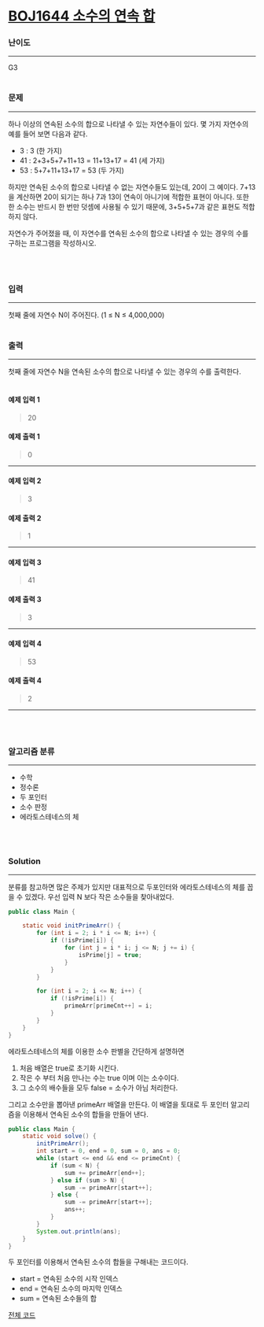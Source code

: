 # [BOJ1644 소수의 연속 합](https://www.acmicpc.net/problem/1644)

### 난이도

***
G3
<br><br>

### 문제

***
하나 이상의 연속된 소수의 합으로 나타낼 수 있는 자연수들이 있다. 몇 가지 자연수의 예를 들어 보면 다음과 같다.

* 3 : 3 (한 가지)
* 41 : 2+3+5+7+11+13 = 11+13+17 = 41 (세 가지)
* 53 : 5+7+11+13+17 = 53 (두 가지)<br>

하지만 연속된 소수의 합으로 나타낼 수 없는 자연수들도 있는데, 20이 그 예이다. 7+13을 계산하면 20이 되기는 하나 7과 13이 연속이 아니기에 적합한 표현이 아니다. 또한 한 소수는 반드시 한 번만 덧셈에
사용될 수 있기 때문에, 3+5+5+7과 같은 표현도 적합하지 않다.

자연수가 주어졌을 때, 이 자연수를 연속된 소수의 합으로 나타낼 수 있는 경우의 수를 구하는 프로그램을 작성하시오.

<br><br>

### 입력

***
첫째 줄에 자연수 N이 주어진다. (1 ≤ N ≤ 4,000,000)
<br><br>

### 출력

***
첫째 줄에 자연수 N을 연속된 소수의 합으로 나타낼 수 있는 경우의 수를 출력한다.
<br><br>

#### 예제 입력 1

> 20

#### 예제 출력 1

> 0
***

#### 예제 입력 2

> 3

#### 예제 출력 2

> 1
***

#### 예제 입력 3

> 41

#### 예제 출력 3

> 3
***

#### 예제 입력 4

> 53

#### 예제 출력 4

> 2

***
<br><br>

### 알고리즘 분류

***

* 수학
* 정수론
* 두 포인터
* 소수 판정
* 에라토스테네스의 체

<br><br>

### Solution

***

분류를 참고하면 많은 주제가 있지만 대표적으로 두포인터와 에라토스테네스의 체를 꼽을 수 있겠다. 우선 입력 N 보다 작은 소수들을 찾아내었다.

```java
public class Main {

    static void initPrimeArr() {
        for (int i = 2; i * i <= N; i++) {
            if (!isPrime[i]) {
                for (int j = i * i; j <= N; j += i) {
                    isPrime[j] = true;
                }
            }
        }

        for (int i = 2; i <= N; i++) {
            if (!isPrime[i]) {
                primeArr[primeCnt++] = i;
            }
        }
    }
}

```

에라토스테네스의 체를 이용한 소수 판별을 간단하게 설명하면

1. 처음 배열은 true로 초기화 시킨다.
2. 작은 수 부터 처음 만나는 수는 true 이며 이는 소수이다.
3. 그 소수의 배수들을 모두 false = 소수가 아님 처리한다.

그리고 소수만을 뽑아낸 primeArr 배열을 만든다. 이 배열을 토대로 두 포인터 알고리즘을 이용해서 연속된 소수의 합들을 만들어 낸다.

```java
public class Main {
    static void solve() {
        initPrimeArr();
        int start = 0, end = 0, sum = 0, ans = 0;
        while (start <= end && end <= primeCnt) {
            if (sum < N) {
                sum += primeArr[end++];
            } else if (sum > N) {
                sum -= primeArr[start++];
            } else {
                sum -= primeArr[start++];
                ans++;
            }
        }
        System.out.println(ans);
    }
}
```

두 포인터를 이용해서 연속된 소수의 합들을 구해내는 코드이다.

* start = 연속된 소수의 시작 인덱스
* end = 연속된 소수의 마지막 인덱스
* sum = 연속된 소수들의 합

[전체 코드](https://github.com/Jungmin-Seo0527/CodingTest/blob/main/src/BruteForce/BOJ1644_소수의_연속합.java)
